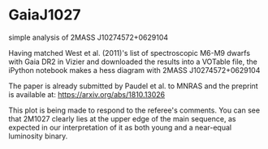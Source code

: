 # GaiaJ1027
simple analysis of 2MASS J10274572+0629104

Having matched West et al. (2011)'s list of spectroscopic M6-M9 dwarfs with Gaia DR2 in Vizier
and downloaded the results into a VOTable file, the iPython notebook makes a hess diagram 
with 2MASS J10274572+0629104

The paper is already submitted by Paudel et al. to MNRAS and the preprint is available at:
https://arxiv.org/abs/1810.13026

This plot is being made to respond to the referee's comments. You can see that 2M1027 clearly
lies at the upper edge of the main sequence, as expected in our interpretation of it as both young
and a near-equal luminosity binary. 
